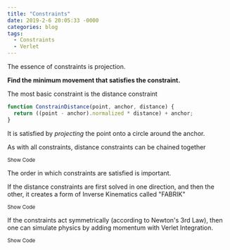 ```yaml
---
title: "Constraints"
date: 2019-2-6 20:05:33 -0000
categories: blog
tags:
  - Constraints
  - Verlet
---
```

The essence of constraints is projection.

**Find the minimum movement that satisfies the constraint.**

The most basic constraint is the distance constraint

<!-- Add the ability to toggle code blocks... -->
<script type="text/javascript">
  function toggle_visibility(id) {
    var e = document.getElementById(id);
    if(e.style.display == 'block')
       e.style.display = 'none';
    else
      e.style.display = 'block';
  }
</script>
<!-- Load the Paper.js library -->
<script type="text/javascript" src="../../assets/js/paper-full.min.js"></script>
<script type="text/paperscript" canvas="distance1">
// The distance between the mouse and the point:
var length = 50;

//The Black Circle
var circle = new Path.Circle(view.center, length);
circle.strokeWidth = 1;
circle.strokeColor = 'black';

//The Black Ball	
var ball = new Path.Circle(view.center, 5);
ball.strokeWidth = 10;
ball.strokeColor = 'black';

//Records the mouse position
var mousePos = view.center;
function onMouseMove(event) {
	mousePos = event.point;
	
	circle.position = mousePos;

  var toNext = mousePos - ball.position;
	if (toNext.length > length) {
    	toNext.length = length;
    	var offset = (mousePos - ball.position) - toNext;
    	ball.position += offset;
	}
}

//Subscribe to prevent scrolling on iOS
function onMouseDown(event) {}
function onMouseUp(event) {}
</script>
<canvas id="distance1" width="350" height="350"></canvas>
~~~ javascript
function ConstrainDistance(point, anchor, distance) {
  return ((point - anchor).normalized * distance) + anchor;
}
~~~


It is satisfied by _projecting_ the point onto a circle around the anchor.

As with all constraints, distance constraints can be chained together

<script type="text/paperscript" canvas="distance2">
// The number of points in the rope:
var points = 10;
// The distance between the points:
var length = 25;

//The Red Rope (and its previous positions)
var rope = new Path({
	strokeColor: 'red',
	strokeWidth: 5,
	strokeCap: 'round'
});
var start = view.center;
for (var i = 0; i < points; i++) {
	rope.add(start + new Point(i * length, 0));
}

//Records the mouse position
var mousePos = view.center;
function onMouseMove(event) {
	mousePos = event.point;
	
  //Set the first link's position to be at the mouse
	rope.segments[0].point = mousePos;
	for (var i = 0; i < points - 1; i++) {
		var segment = rope.segments[i];
		var nextSegment = rope.segments[i + 1];

		//Pull the segments toward eachother
		var toNext = segment.point - nextSegment.point;
		toNext.length = length;
		var offset = (segment.point - nextSegment.point) - toNext;
		nextSegment.point += offset;
	}
}

//Projects 'currentPoint' to be within 'distance' of 'anchor'
function setDistance(currentPoint, anchor, distance) {
	var toAnchor = currentPoint - anchor;
	toAnchor.length = distance;
	return toAnchor + anchor;
}

function onFrame(event) {
    //Give the rope its buttery smoothness
    rope.smooth({ type: 'continuous' });
}

function onMouseDown(event) {
	rope.fullySelected = true;
}

function onMouseUp(event) {
	rope.fullySelected = false;
}
</script>
<canvas id="distance2" width="350" height="350"></canvas>
<a onclick="toggle_visibility('pseudocode1');"><small>Show Code</small></a>
<section id="pseudocode1" markdown="1" style="display:none;">
~~~ javascript
//Set the first link's position to be at the mouse
rope.segments[0] = mousePos;
for (i = 1; i < segments.length; i++) {
  //Pull the next segment to the previous one
  rope.segments[i] = ConstrainDistance(
    rope.segments[i], rope.segments[i-1], distance
  );
}
~~~
</section>

The order in which constraints are satisfied is important.

If the distance constraints are first solved in one direction, and then the other, it creates a form of Inverse Kinematics called "FABRIK"

<script type="text/paperscript" canvas="distance3">
// The number of points in the rope:
var points = 4;
// The distance between the points:
var length = 50;

//The Red Rope (and its previous positions)
var rope = new Path({
	strokeColor: 'red',
	strokeWidth: 5,
	strokeCap: 'round'
});
var start = view.center;
for (var i = 0; i < points; i++) {
	rope.add(start + new Point(i * length, 0));
}

//The Black Ball	
var ball = new Path.Circle(view.center, 5);
ball.strokeWidth = 10;
ball.strokeColor = 'black';

//Records the mouse position
var mousePos = view.center;
function onMouseMove(event) {
	mousePos = event.point;
}

//Projects 'currentPoint' to be within 'distance' of 'anchor'
function setDistance(currentPoint, anchor, distance) {
	var toAnchor = currentPoint - anchor;
	toAnchor.length = distance;
	return toAnchor + anchor;
}

function onFrame(event) {
    //Set the first link's position to be at the mouse
    //And solve from first to last
	rope.segments[0].point = mousePos;
	for (var i = 0; i < points - 1; i++) {
		rope.segments[i + 1].point = 
		    setDistance(rope.segments[i + 1].point, 
		                rope.segments[i].point, length);
	}
	
	//Set the last link's position to be at the anchor
	//And solve from last to first
	rope.segments[points-1].point = ball.position;
	for (var i = points - 1; i > 0; i--) {
		rope.segments[i - 1].point = 
		    setDistance(rope.segments[i - 1].point, 
		                rope.segments[i].point, length);
	}
    
    rope.smooth({ type: 'geometric', factor: 0.1});
}

function onMouseDown(event) {
	rope.fullySelected = true;
}

function onMouseUp(event) {
	rope.fullySelected = false;
}
</script>
<canvas id="distance3" width="350" height="350"></canvas>
<a onclick="toggle_visibility('pseudocode2');"><small>Show Code</small></a>
<section id="pseudocode2" markdown="1" style="display:none;">
~~~ javascript
//Set the first link's position to be at the mouse
rope.segments[0] = mousePos;
for (i = 1; i < segments.length; i++) {
  //Pull the current segment to the previous one
  rope.segments[i] = ConstrainDistance(
    rope.segments[i], rope.segments[i-1], distance
  );
}

//Set the base link's position to be at the ball
rope.segments[segments.length - 1] = ball;
for (i = segments.length - 1; i > 0; i--) {
  //Pull the previous segment to the current one
  rope.segments[i-1] = ConstrainDistance(
    rope.segments[i-1], rope.segments[i], distance
  );
}
~~~
</section>

Distance Constraints can also be used to separate

<script type="text/paperscript" canvas="distance4">
// The distance between the mouse and the point:
var length = 50;
// The number of balls:
var num = 20;

//The Black Circle
var circle = new Path.Circle(view.center, length);
circle.strokeWidth = 1;
circle.strokeColor = 'black';

//The Black Balls
var balls = [];
for(i = 0; i < num; i++){
    balls.push(Path.Circle(view.center + new Point((Math.random() * 100)-50, 
                                                   (Math.random() * 100)-50), 5));
    balls[i].strokeWidth = 10;
    balls[i].strokeColor = 'black';
}

//Records the mouse position
var mousePos = view.center;
function onMouseMove(event) {
	mousePos = event.point;
}

function onFrame(event) {
	circle.position = mousePos;

    //Separate the balls from the mouse
    for(i = 0; i < num; i++){
        var toNext = circle.position - balls[i].position;
	    if (toNext.length < length+10) {
        	toNext.length = length+10;
        	var offset = (circle.position - balls[i].position) - toNext;
        	balls[i].position += offset;
	    }
    }
    
    //Separate the balls from each other
    for(i = 0; i < num; i++){
        for(j = i; j < num; j++){
            var toNext = balls[j].position - balls[i].position;
	        if (toNext.length < 20) {
            	toNext.length = 20;
            	var offset = (balls[j].position - balls[i].position) - toNext;
            	balls[i].position += offset / 2;
            	balls[j].position -= offset / 2;
	        }
        }
    }
}
//Subscribe to prevent scrolling on iOS
function onMouseDown(event) {}
function onMouseUp(event) {}
</script>
<canvas id="distance4" width="350" height="350"></canvas>
<a onclick="toggle_visibility('pseudocode3');"><small>Show Code</small></a>
<section id="pseudocode3" markdown="1" style="display:none;">
~~~ javascript
//Separate the balls from the mouse
float cRadius = mRadius + bRadius;
for(i = 0; i < balls.length; i++){
  //If the mouse is closer than some distance
  if((mousePos-balls[i]).magnitude < cRadius){
    //Push the ball away from the mouse
    balls[i] = ConstrainDistance(balls[i], mousePos, cRadius);
  }
}

//Separate the balls from each other
for(i = 0; i < balls.length; i++){
  for(j = i; j < balls.length; j++){
    //If the balls are closer than 2x their radius
    var curDisplacement = balls[j].position - balls[i].position;
    if (curDisplacement.magnitude < bRadius*2) {
      //Move each ball half of the distance away from the other
      var temp = ConstrainDistance(balls[i], balls[j], bRadius);
      balls[j] = ConstrainDistance(balls[j], balls[i], bRadius);
      balls[i] = temp;
    }
  }
}
~~~
</section>

If the constraints act symmetrically (according to Newton's 3rd Law), then one can simulate physics by adding momentum with Verlet Integration.

<script type="text/paperscript" canvas="distance5">
// The distance between the mouse and the point:
var length = 50;
// The number of balls:
var num = 30;

//The Black Circle
var circle = new Path.Circle(view.center, length);
circle.strokeWidth = 0;
circle.strokeColor = 'black';

//The Black Circle
var domain = new Path.Circle(view.center, 152.5);
domain.strokeWidth = 5;
domain.strokeColor = 'black';

//The Black Balls
var balls = [];
var prevBalls = [];
for(i = 0; i < num; i++){
    balls.push(Path.Circle(view.center + new Point((Math.random() * 100)-50, 
                                                   (Math.random() * 100)-50), 5));
    prevBalls.push(new Point(balls[i].position.x, balls[i].position.y));                                           
    balls[i].strokeWidth = 10;
    balls[i].strokeColor = 'black';
}

//Integrates the points forward in time based off their current and previous positions
function verletIntegrate(i) {
	var tempCurPtx = balls[i].position.x;
	var tempCurPty = balls[i].position.y;
	balls[i].position.x += (balls[i].position.x - prevBalls[i].x);
	balls[i].position.y += (balls[i].position.y - prevBalls[i].y);
	prevBalls[i].x = tempCurPtx;
	prevBalls[i].y = tempCurPty;
}

//Records the mouse position
var mousePos = view.center;
function onMouseMove(event) {
	mousePos = event.point;
}

function onFrame(event) {
	circle.position = mousePos;

    for (var i = 0; i < num; i++) {
	  //Verlet Integration
	  verletIntegrate(i);
	  //Add gravity
	  balls[i].position += new Point(0, event.delta * 30);
	}

    //Separate the balls from the mouse
    for(iter = 0; iter < 10; iter++){
    for(i = 0; i < num; i++){
        var toNext = circle.position - balls[i].position;
	    if (toNext.length < length+10) {
        	toNext.length = length+10;
        	var offset = (circle.position - balls[i].position) - toNext;
        	balls[i].position += offset;
	    }
    }
    
    //Separate the balls from each other
    for(i = 0; i < num; i++){
        for(j = i; j < num; j++){
            var toNext = balls[j].position - balls[i].position;
	        if (toNext.length < 20) {
            	toNext.length = 20;
            	var offset = (balls[j].position - balls[i].position) - toNext;
            	balls[i].position += offset / 2;
            	balls[j].position -= offset / 2;
	        }
        }
    }
    
    //Keep the balls inside the domain
    for(i = 0; i < num; i++){
        var toNext = domain.position - balls[i].position;
	    if (toNext.length > 150-10) {
        	toNext.length = 150-10;
        	var offset = (domain.position - balls[i].position) - toNext;
        	balls[i].position += offset;
	    }
    }
    }
}
//Subscribe to prevent scrolling on iOS
function onMouseDown(event) {}
function onMouseUp(event) {}
</script>
<canvas id="distance5" width="350" height="350"></canvas>
<a onclick="toggle_visibility('pseudocode5');"><small>Show Code</small></a>
<section id="pseudocode5" markdown="1" style="display:none;">
~~~ javascript
for(i = 0; i < balls.length; i++){
  //-*Use Verlet Integration to add inertia*-
  var curPosition = balls[i];
  balls[i] += balls[i] - prevBalls[i];
  prevBalls[i] = curPosition;

  //Exert gravity by translating downwards one pixel each frame
  balls[i] += new Point(0, 1);
}

for(iterations = 0; iterations < 10; iterations++){
  //The previous example's code here!
  //It must be iterated to fully resolve all collisions
}
~~~
</section>

Solving constraints sequentially is called the _Gauss-Seidel Method_. It converges faster, but it is not technically correct.

<script type="text/paperscript" src="../../assets/js/RedRope.js" canvas="redRope"></script>
<canvas id="redRope" width="350" height="350"></canvas>
<a href="https://github.com/zalo/zalo.github.io/blob/master/assets/js/RedRope.js"><small>See Full Source</small></a>

The alternative is to average the contributions from each constraint before applying them.  This is the _Jacobi Method_.  It is more stable, and makes it so the order does not matter.  However, it is "squishier" because it converges more slowly.

If one wraps this rope into a circle, and constrains the shape's volume, one can create a volume preserving soft-body

<script type="text/paperscript" src="../../assets/js/VolumeBlob.js" canvas="softBody"></script>
<canvas id="softBody" width="350" height="350"></canvas>
<a href="https://github.com/zalo/zalo.github.io/blob/master/assets/js/VolumeBlob.js"><small>See Full Source</small></a>

The Jacobi Method is useful for keeping phantom forces from appearing in complex systems like this one.

This introduction to Constraints is the first in (hopefully) a series of blog posts exploring the power of simple mathematics.